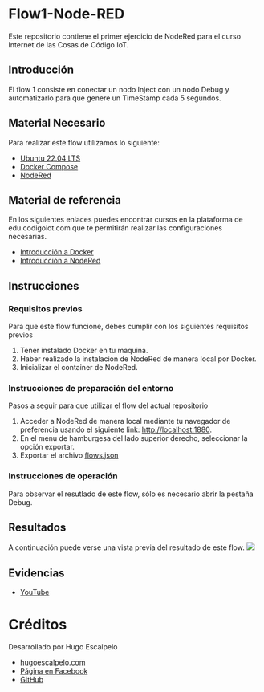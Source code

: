 # Flow1-Node-RED
Este repositorio contiene el primer ejercicio de NodeRed para el curso Internet de las Cosas de Código IoT.

## Introducción
El flow 1 consiste en conectar un nodo Inject con un nodo Debug y automatizarlo para que genere un TimeStamp cada 5 segundos.

## Material Necesario
Para realizar este flow utilizamos lo siguiente:
- [Ubuntu 22.04 LTS](https://ubuntu.com/download/desktop)
- [Docker Compose](https://docs.docker.com/compose/)
- [NodeRed](https://nodered.org/docs/getting-started/local)

## Material de referencia
En los siguientes enlaces puedes encontrar cursos en la plataforma de edu.codigoiot.com que te permitirán realizar las configuraciones necesarias.
- [Introducción a Docker](https://edu.codigoiot.com/course/view.php?id=996)
- [Introducción a NodeRed](https://edu.codigoiot.com/enrol/index.php?id=278)

## Instrucciones
### Requisitos previos
Para que este flow funcione, debes cumplir con los siguientes requisitos previos
1. Tener instalado Docker en tu maquina.
2. Haber realizado la instalacion de NodeRed de manera local por Docker.
3. Inicializar el container de NodeRed.

### Instrucciones de preparación del entorno
Pasos a seguir para que utilizar el flow del actual repositorio
1. Acceder a NodeRed de manera local mediante tu navegador de preferencia usando el siguiente link: [http://localhost:1880](http://localhost:1880).
2. En el menu de hamburgesa del lado superior derecho, seleccionar la opción exportar.
3. Exportar el archivo [flows.json](https://github.com/Leo-Noriega/Flow1-Node-RED/blob/main/Node-RED/flows.json)

### Instrucciones de operación
Para observar el resutlado de este flow, sólo es necesario abrir la pestaña Debug.

## Resultados
A continuación puede verse una vista previa del resultado de este flow.
![](https://github.com/hugoescalpelo/flow1-g10/blob/main/Captura%20de%20pantalla%20del%20flow%201.png?raw=true)

## Evidencias
- [YouTube](https://youtu.be/8U-K6bgMQwE)

# Créditos
Desarrollado por Hugo Escalpelo
- [hugoescalpelo.com](https://hugoescalpelo.com/)
- [Página en Facebook](https://www.facebook.com/Hugo-Escalpelo-Profesional-337708683840136)
- [GitHub](https://github.com/hugoescalpelo)
